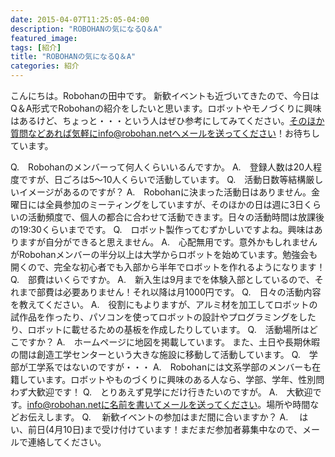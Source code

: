 ```yaml
---
date: 2015-04-07T11:25:05-04:00
description: "ROBOHANの気になるQ＆A"
featured_image: 
tags: [紹介]
title: "ROBOHANの気になるQ＆A"
categories: 紹介
---
```


こんにちは。Robohanの田中です。
新歓イベントも近づいてきたので、今日はQ＆A形式でRobohanの紹介をしたいと思います。ロボットやモノづくりに興味はあるけど、ちょっと・・・という人はぜひ参考にしてみてください。そのほか質問などあれば気軽にinfo@robohan.netへメールを送ってください！お待ちしています。

Q.　Robohanのメンバーって何人くらいいるんですか。
A.　登録人数は20人程度ですが、日ごろは5～10人くらいで活動しています。
Q.　活動日数等結構厳しいイメージがあるのですが？
A.　Robohanに決まった活動日はありません。金曜日には全員参加のミーティングをしていますが、そのほかの日は週に3日くらいの活動頻度で、個人の都合に合わせて活動できます。日々の活動時間は放課後の19:30くらいまでです。
Q.　ロボット製作ってむずかしいですよね。興味はありますが自分ができると思えません。
A.　心配無用です。意外かもしれませんがRobohanメンバーの半分以上は大学からロボットを始めています。勉強会も開くので、完全な初心者でも入部から半年でロボットを作れるようになります！
Q.　部費はいくらですか。
A.　新入生は9月までを体験入部としているので、それまで部費は必要ありません！それ以降は月1000円です。
Q.　日々の活動内容を教えてください。
A.　役割にもよりますが、アルミ材を加工してロボットの試作品を作ったり、パソコンを使ってロボットの設計やプログラミングをしたり、ロボットに載せるための基板を作成したりしています。
Q.　活動場所はどこですか？
A.　ホームページに地図を掲載しています。 また、土日や長期休暇の間は創造工学センターという大きな施設に移動して活動しています。
Q.　学部が工学系ではないのですが・・・
A.　Robohanには文系学部のメンバーも在籍しています。ロボットやものづくりに興味のある人なら、学部、学年、性別問わず大歓迎です！
Q.　とりあえず見学にだけ行きたいのですが。
A.　大歓迎です。info@robohan.netに名前を書いてメールを送ってください。場所や時間などお伝えします。
Q. 　新歓イベントの参加はまだ間に合いますか？
A. 　はい、前日(4月10日)まで受け付けています！まだまだ参加者募集中なので、メールで連絡してください。 

